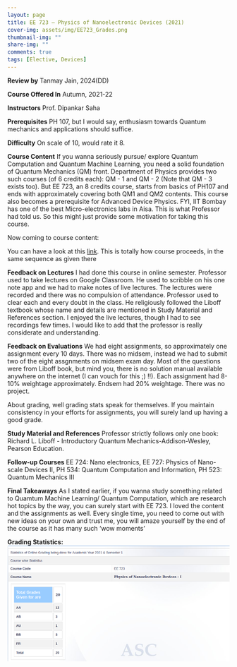 ```yaml
---
layout: page
title: EE 723 – Physics of Nanoelectronic Devices (2021)
cover-img: assets/img/EE723_Grades.png
thumbnail-img: ""
share-img: ""
comments: true
tags: [Elective, Devices]
---
```


**Review by**
Tanmay Jain, 2024(DD)

**Course Offered In**
Autumn, 2021-22

**Instructors**
Prof. Dipankar Saha

**Prerequisites**
PH 107, but I would say, enthusiasm towards Quantum mechanics and applications should suffice.

**Difficulty**
On scale of 10, would rate it 8.

**Course Content**
If you wanna seriously pursue/ explore Quantum Computation and Quantum Machine Learning, you need a solid foundation of Quantum Mechanics (QM) front. Department of Physics provides two such courses (of 6 credits each): QM - 1 and QM - 2 (Note that QM - 3 exists too). But EE 723, an 8 credits course, starts from basics of PH107 and ends with approximately covering both QM1 and QM2 contents.  This course also becomes a prerequisite for Advanced Device Physics. FYI, IIT Bombay has one of the best Micro-electronics labs in Aisa. This is what Professor had told us. So this might just provide some motivation for taking this course.

Now coming to course content:

You can have a look at this [link](https://www.ee.iitb.ac.in/web/academics/courses/EE723). This is totally how course proceeds, in the same sequence as given there

**Feedback on Lectures**
I had done this course in online semester. Professor used to take lectures on Google Classroom. He used to scribble on his one note app and we had to make notes of live lectures. The lectures were recorded and there was no compulsion of attendance. Professor used to clear each and every doubt in the class. He religiously followed the Liboff textbook whose name and details are mentioned in Study Material and References section. I enjoyed the live lectures, though I had to see recordings few times. I would like to add that the professor is really considerate and understanding.

**Feedback on Evaluations**
We had eight assignments, so approximately one assignment every 10 days. There was no midsem, instead we had to submit two of the eight assgnments on midsem exam day. Most of the questions were from Liboff book, but mind you, there is no solution manual available anywhere on the internet (I can vouch for this ;) !!). Each assignment had 8-10% weightage approximately. Endsem had 20% weightage. There was no project.


About grading, well grading stats speak for themselves. If you maintain consistency in your efforts for assignments, you will surely land up having a good grade.

**Study Material and References**
Professor strictly follows only one book: Richard L. Liboff - Introductory Quantum Mechanics-Addison-Wesley, Pearson Education.


**Follow-up Courses**
EE 724: Nano electronics, EE 727: Physics of Nano-scale Devices II, PH 534: Quantum Computation and Information, PH 523: Quantum Mechanics III

**Final Takeaways**
As I stated earlier, if you wanna study something related to Quamtum Machine Learning/ Quantum Computation, which are research hot topics by the way, you can surely start with EE 723. I loved the content and the assignments as well. Every single time, you need to come out with new ideas on your own and trust me, you will amaze yourself by the end of the course as it has many such ‘wow moments’

**Grading Statistics:**
![Grades](EE723_2021_grades.png)

